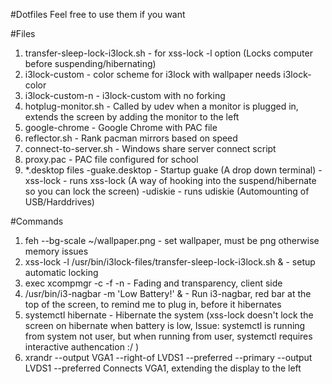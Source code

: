 #Dotfiles
Feel free to use them if you want

#Files
1. transfer-sleep-lock-i3lock.sh - for xss-lock -l option (Locks computer before suspending/hibernating)
2. i3lock-custom - color scheme for i3lock with wallpaper needs i3lock-color
3. i3lock-custom-n - i3lock-custom with no forking
4. hotplug-monitor.sh - Called by udev when a monitor is plugged in, extends the screen by adding the monitor to the left
5. google-chrome - Google Chrome with PAC file
6. reflector.sh - Rank pacman mirrors based on speed
7. connect-to-server.sh - Windows share server connect script
8. proxy.pac - PAC file configured for school
9. *.desktop files 
  -guake.desktop - Startup guake (A drop down terminal)
  -xss-lock - runs xss-lock (A way of hooking into the suspend/hibernate so you can lock the screen)
  -udiskie - runs udiskie (Automounting of USB/Harddrives)

#Commands
1. feh --bg-scale ~/wallpaper.png - set wallpaper, must be png otherwise memory issues
2. xss-lock -l /usr/bin/i3lock-files/transfer-sleep-lock-i3lock.sh & - setup automatic locking
3. exec xcompmgr -c -f -n - Fading and transparency, client side
4. /usr/bin/i3-nagbar -m 'Low Battery!' & - Run i3-nagbar, red bar at the top of the screen, to remind me to plug in, before it hibernates
5. systemctl hibernate - Hibernate the system (xss-lock doesn't lock the screen on hibernate when battery is low, 
   Issue: systemctl is running from system not user, but when running from user, systemctl requires interactive authencation :/ )
6. xrandr --output VGA1 --right-of LVDS1 --preferred --primary --output LVDS1 --preferred
   Connects VGA1, extending the display to the left
